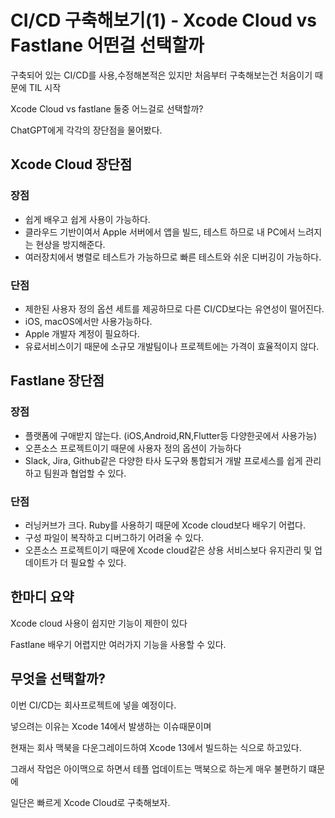 # CI/CD 구축해보기(1) - Xcode Cloud vs Fastlane 어떤걸 선택할까
 
구축되어 있는 CI/CD를 사용,수정해본적은 있지만 처음부터 구축해보는건 처음이기 때문에 TIL 시작

Xcode Cloud vs fastlane 둘중 어느걸로 선택할까? 

ChatGPT에게 각각의 장단점을 물어봤다.

## Xcode Cloud 장단점

### 장점
- 쉽게 배우고 쉽게 사용이 가능하다.
- 클라우드 기반이여서 Apple 서버에서 앱을 빌드, 테스트 하므로 내 PC에서 느려지는 현상을 방지해준다.
- 여러장치에서 병렬로 테스트가 가능하므로 빠른 테스트와 쉬운 디버깅이 가능하다.
### 단점
- 제한된 사용자 정의 옵션 세트를 제공하므로 다른 CI/CD보다는 유연성이 떨어진다.
- iOS, macOS에서만 사용가능하다. 
- Apple 개발자 계정이 필요하다.
- 유료서비스이기 때문에 소규모 개발팀이나 프로젝트에는 가격이 효율적이지 않다.


## Fastlane 장단점

### 장점
- 플랫폼에 구애받지 않는다. (iOS,Android,RN,Flutter등 다양한곳에서 사용가능)
- 오픈소스 프로젝트이기 때문에 사용자 정의 옵션이 가능하다
- Slack, Jira, Github같은 다양한 타사 도구와 통합되거 개발 프로세스를 쉽게 관리하고 팀원과 협업할 수 있다.
### 단점
- 러닝커브가 크다. Ruby를 사용하기 때문에 Xcode cloud보다 배우기 어렵다.
- 구성 파일이 복작하고 디버그하기 어려울 수 있다.
- 오픈소스 프로젝트이기 때문에 Xcode cloud같은 상용 서비스보다 유지관리 및 업데이트가 더 필요할 수 있다.


## 한마디 요약
Xcode cloud 사용이 쉽지만 기능이 제한이 있다

Fastlane 배우기 어렵지만 여러가지 기능을 사용할 수 있다.


## 무엇을 선택할까?
이번 CI/CD는 회사프로젝트에 넣을 예정이다.

넣으려는 이유는 Xcode 14에서 발생하는 이슈때문이며

현재는 회사 맥북을 다운그레이드하여 Xcode 13에서 빌드하는 식으로 하고있다.

그래서 작업은 아이맥으로 하면서 테플 업데이트는 맥북으로 하는게 매우 불편하기 떄문에 

일단은 빠르게 Xcode Cloud로 구축해보자.

